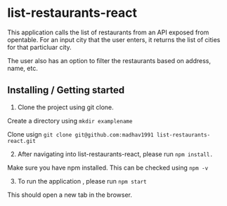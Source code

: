 # list-restaurants-react

This application calls the list of restaurants from an API exposed from opentable. For an input city that the user enters, it returns the list of cities for that particluar city.

The user also has an option to filter the restaurants based on address, name, etc. 

## Installing / Getting started

1) Clone the project using git clone.

  Create a directory using ```mkdir examplename```

  Clone usign ```git clone git@github.com:madhav1991 list-restaurants-react.git```

2) After navigating into list-restaurants-react, please run `npm install.`

  Make sure you have npm installed. This can be checked using `npm -v`

3) To run the application , please run `npm start`

  This should open a new tab in the browser.


